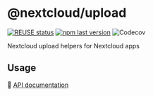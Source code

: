 <!--
  - SPDX-FileCopyrightText: 2022 Nextcloud GmbH and Nextcloud contributors
  - SPDX-License-Identifier: AGPL-3.0-or-later
-->
# @nextcloud/upload

[![REUSE status](https://api.reuse.software/badge/github.com/nextcloud-libraries/nextcloud-upload)](https://api.reuse.software/info/github.com/nextcloud-libraries/nextcloud-upload)
[![npm last version](https://img.shields.io/npm/v/@nextcloud/upload.svg?style=flat-square)](https://www.npmjs.com/package/@nextcloud/upload)
![Codecov](https://img.shields.io/codecov/c/github/nextcloud-libraries/nextcloud-upload?style=flat-square)

Nextcloud upload helpers for Nextcloud apps 

## Usage
📘 [API documentation](https://nextcloud-libraries.github.io/nextcloud-upload)
